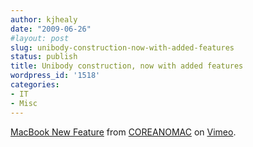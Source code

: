 ```yaml
---
author: kjhealy
date: "2009-06-26"
#layout: post
slug: unibody-construction-now-with-added-features
status: publish
title: Unibody construction, now with added features
wordpress_id: '1518'
categories:
- IT
- Misc
---
```


[MacBook New Feature](http://vimeo.com/5319991) from [COREANOMAC](http://vimeo.com/user837733) on [Vimeo](http://vimeo.com).
